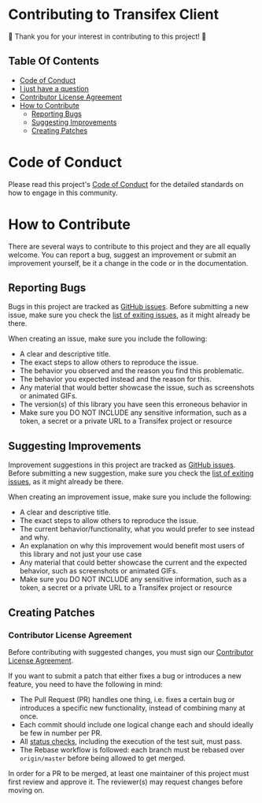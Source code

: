 # Contributing to Transifex Client

:tada: Thank you for your interest in contributing to this project! :tada:

## Table Of Contents

* [Code of Conduct](#code-of-conduct)
* [I just have a question](#i-just-have-a-question)
* [Contributor License Agreement](#contributor-license-agreement)
* [How to Contribute](#how-to-contribute)
  * [Reporting Bugs](#reporting-bugs)
  * [Suggesting Improvements](#suggesting-improvements)
  * [Creating Patches](#creating-patches)

# Code of Conduct

Please read this project's [Code of Conduct](/CODE_OF_CONDUCT.md) for the detailed standards on how to engage in this community.


# How to Contribute

There are several ways to contribute to this project and they are all equally welcome. You can report a bug, suggest an improvement or submit an improvement yourself, be it a change in the code or in the documentation.

## Reporting Bugs

Bugs in this project are tracked as [GitHub issues](https://guides.github.com/features/issues/). Before submitting a new issue, make sure you check the [list of exiting issues](https://github.com/transifex/cli/issues), as it might already be there.

When creating an issue, make sure you include the following:
* A clear and descriptive title.
* The exact steps to allow others to reproduce the issue.
* The behavior you observed and the reason you find this problematic.
* The behavior you expected instead and the reason for this.
* Any material that would better showcase the issue, such as screenshots or animated GIFs.
* The version(s) of this library you have seen this erroneous behavior in
* Make sure you DO NOT INCLUDE any sensitive information, such as a token, a secret or a private URL to a Transifex project or resource

## Suggesting Improvements

Improvement suggestions in this project are tracked as [GitHub issues](https://guides.github.com/features/issues/). Before submitting a new suggestion, make sure you check the [list of exiting issues](https://github.com/transifex/cli/issues), as it might already be there.

When creating an improvement issue, make sure you include the following:
* A clear and descriptive title.
* The exact steps to allow others to reproduce the issue.
* The current behavior/functionality, what you would prefer to see instead and why.
* An explanation on why this improvement would benefit most users of this library and not just your use case
* Any material that could better showcase the current and the expected behavior, such as screenshots or animated GIFs.
* Make sure you DO NOT INCLUDE any sensitive information, such as a token, a secret or a private URL to a Transifex project or resource

## Creating Patches

### Contributor License Agreement

Before contributing with suggested changes, you must sign our [Contributor License Agreement](https://docs.transifex.com/legal/contributing).

If you want to submit a patch that either fixes a bug or introduces a new feature, you need to have the following in mind:
* The Pull Request (PR) handles one thing, i.e. fixes a certain bug or introduces a specific new functionality, instead of combining many at once.
* Each commit should include one logical change each and should ideally be few in number per PR.
* All [status checks](https://help.github.com/articles/about-status-checks), including the execution of the test suit, must pass.
* The Rebase workflow is followed: each branch must be rebased over `origin/master` before being allowed to get merged.

In order for a PR to be merged, at least one maintainer of this project must first review and approve it. The reviewer(s) may request changes before moving on.
